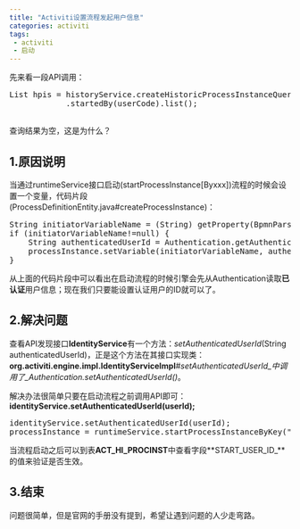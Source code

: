 ```yaml
---
title: "Activiti设置流程发起用户信息"
categories: activiti
tags: 
 - activiti
 - 启动
---
```


先来看一段API调用：
<pre class="brush:java">
List hpis = historyService.createHistoricProcessInstanceQuery()
			.startedBy(userCode).list();

</pre>
查询结果为空，这是为什么？

## 1.原因说明
当通过runtimeService接口启动(startProcessInstance[Byxxx])流程的时候会设置一个变量，代码片段(ProcessDefinitionEntity.java#createProcessInstance)：
<pre class="brush:java;first-line: 85;highlight:[85,87]">
String initiatorVariableName = (String) getProperty(BpmnParse.PROPERTYNAME_INITIATOR_VARIABLE_NAME);
if (initiatorVariableName!=null) {
	String authenticatedUserId = Authentication.getAuthenticatedUserId();
	processInstance.setVariable(initiatorVariableName, authenticatedUserId);
}
</pre>

从上面的代码片段中可以看出在启动流程的时候引擎会先从Authentication读取**已认证**用户信息；现在我们只要能设置认证用户的ID就可以了。

## 2.解决问题
查看API发现接口**IdentityService**有一个方法：_setAuthenticatedUserId_(String authenticatedUserId)，正是这个方法在其接口实现类：**org.activiti.engine.impl.IdentityServiceImpl**#_setAuthenticatedUserId_中调用了_Authentication.setAuthenticatedUserId()_。

解决办法很简单只要在启动流程之前调用API即可：**identityService.setAuthenticatedUserId(userId);**

<pre class="brush:java">
identityService.setAuthenticatedUserId(userId);
processInstance = runtimeService.startProcessInstanceByKey("leave", entityId, variables);
</pre>

当流程启动之后可以到表**ACT_HI_PROCINST**中查看字段**START_USER_ID_**的值来验证是否生效。

## 3.结束
问题很简单，但是官网的手册没有提到，希望让遇到问题的人少走弯路。
